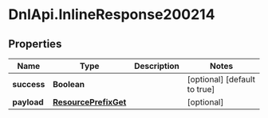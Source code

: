 # DnlApi.InlineResponse200214

## Properties
Name | Type | Description | Notes
------------ | ------------- | ------------- | -------------
**success** | **Boolean** |  | [optional] [default to true]
**payload** | [**ResourcePrefixGet**](ResourcePrefixGet.md) |  | [optional] 


